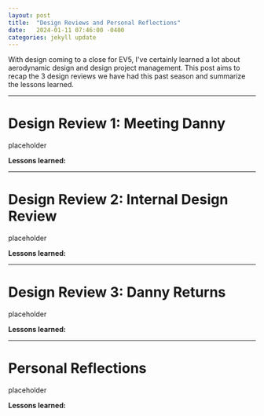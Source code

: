 ```yaml
---
layout: post
title:  "Design Reviews and Personal Reflections"
date:   2024-01-11 07:46:00 -0400
categories: jekyll update
---
```

With design coming to a close for EV5, I've certainly learned a lot about aerodynamic design and design project management. This post aims to recap the 3 design reviews we have had this past season and summarize the lessons learned.

---
# Design Review 1: Meeting Danny
placeholder

**Lessons learned:**

---
# Design Review 2: Internal Design Review
placeholder

**Lessons learned:**

---
# Design Review 3: Danny Returns
placeholder

**Lessons learned:**

---
# Personal Reflections
placeholder

**Lessons learned:**